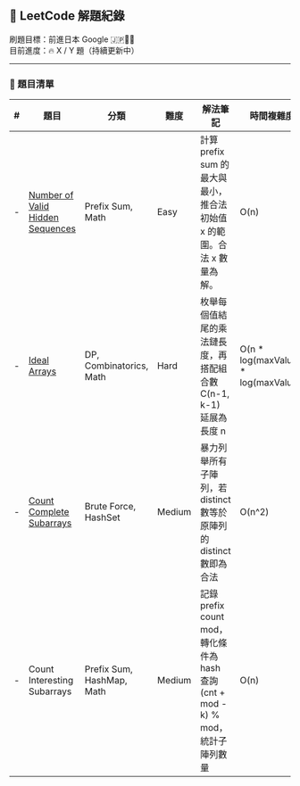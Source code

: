 ## 📘 LeetCode 解題紀錄

刷題目標：前進日本 Google 🇯🇵💼💪  
目前進度：🔥 X / Y 題（持續更新中）

---

### 🧩 題目清單

| # | 題目 | 分類 | 難度 | 解法筆記 | 時間複雜度 | 空間複雜度 | 程式碼 |
|---|------|------|------|-----------|--------------|--------------|--------|
| - | [Number of Valid Hidden Sequences](https://leetcode.com/problems/number-of-valid-words-for-each-puzzle/) | Prefix Sum, Math | Easy | 計算 prefix sum 的最大與最小，推合法初始值 x 的範圍。合法 x 數量為解。 | O(n) | O(1) | [code](./math/xxxx_number_of_valid_hidden_sequences.cpp) |
| - | [Ideal Arrays](https://leetcode.com/problems/ideal-arrays/) | DP, Combinatorics, Math | Hard | 枚舉每個值結尾的乘法鏈長度，再搭配組合數 C(n-1, k-1) 延展為長度 n | O(n * log(maxValue) * log(maxValue)) | O(n * log(maxValue)) | [code](./dp/xxxx_ideal_arrays.cpp) |
| - | [Count Complete Subarrays](https://leetcode.com/problems/count-complete-subarrays-in-an-array/) | Brute Force, HashSet | Medium | 暴力列舉所有子陣列，若 distinct 數等於原陣列的 distinct 數即為合法 | O(n^2) | O(n) | [code](./brute_force/xxxx_count_complete_subarrays.cpp) |
| - | Count Interesting Subarrays | Prefix Sum, HashMap, Math | Medium | 記錄 prefix count mod，轉化條件為 hash 查詢 (cnt + mod - k) % mod，統計子陣列數量 | O(n) | O(modulo) | code |